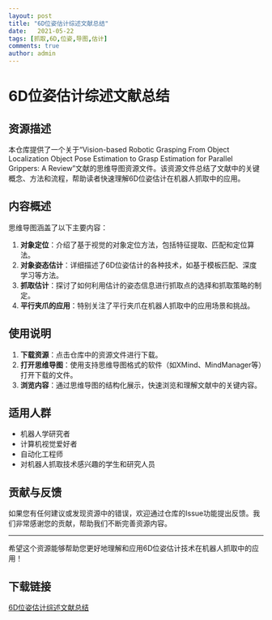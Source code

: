 ```yaml
---
layout: post
title: "6D位姿估计综述文献总结"
date:   2021-05-22
tags: [抓取,6D,位姿,导图,估计]
comments: true
author: admin
---
```

# 6D位姿估计综述文献总结

## 资源描述

本仓库提供了一个关于“Vision-based Robotic Grasping From Object Localization Object Pose Estimation to Grasp Estimation for Parallel Grippers: A Review”文献的思维导图资源文件。该资源文件总结了文献中的关键概念、方法和流程，帮助读者快速理解6D位姿估计在机器人抓取中的应用。

## 内容概述

思维导图涵盖了以下主要内容：

1. **对象定位**：介绍了基于视觉的对象定位方法，包括特征提取、匹配和定位算法。
2. **对象姿态估计**：详细描述了6D位姿估计的各种技术，如基于模板匹配、深度学习等方法。
3. **抓取估计**：探讨了如何利用估计的姿态信息进行抓取点的选择和抓取策略的制定。
4. **平行夹爪的应用**：特别关注了平行夹爪在机器人抓取中的应用场景和挑战。

## 使用说明

1. **下载资源**：点击仓库中的资源文件进行下载。
2. **打开思维导图**：使用支持思维导图格式的软件（如XMind、MindManager等）打开下载的文件。
3. **浏览内容**：通过思维导图的结构化展示，快速浏览和理解文献中的关键内容。

## 适用人群

- 机器人学研究者
- 计算机视觉爱好者
- 自动化工程师
- 对机器人抓取技术感兴趣的学生和研究人员

## 贡献与反馈

如果您有任何建议或发现资源中的错误，欢迎通过仓库的Issue功能提出反馈。我们非常感谢您的贡献，帮助我们不断完善资源内容。

---

希望这个资源能够帮助您更好地理解和应用6D位姿估计技术在机器人抓取中的应用！

## 下载链接

[6D位姿估计综述文献总结](https://pan.quark.cn/s/6c0ef3b0aec4)
